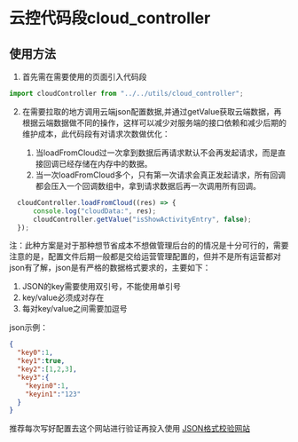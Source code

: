 # 云控代码段cloud_controller

## 使用方法

1. 首先需在需要使用的页面引入代码段
```js
import cloudController from "../../utils/cloud_controller";
```
2. 在需要拉取的地方调用云端json配置数据,并通过getValue获取云端数据，再根据云端数据做不同的操作，这样可以减少对服务端的接口依赖和减少后期的维护成本，此代码段有对请求次数做优化：

    1. 当loadFromCloud过一次拿到数据后再请求默认不会再发起请求，而是直接回调已经存储在内存中的数据。
    2. 当一次loadFromCloud多个，只有第一次请求会真正发起请求，所有回调都会压入一个回调数组中，拿到请求数据后再一次调用所有回调。
``` js
  cloudController.loadFromCloud((res) => {
      console.log("cloudData:", res);
      cloudController.getValue("isShowActivityEntry", false);
  });
```

注：此种方案是对于那种想节省成本不想做管理后台的的情况是十分可行的，需要注意的是，配置文件后期一般都是交给运营管理配置的，但并不是所有运营都对json有了解，json是有严格的数据格式要求的，主要如下：

1. JSON的key需要使用双引号，不能使用单引号
2. key/value必须成对存在
3. 每对key/value之间需要加逗号

json示例：
``` json
{
  "key0":1,
  "key1":true,
  "key2":[1,2,3],
  "key3":{
    "keyin0":1,
    "keyin1":"123"
  }
}
```

推荐每次写好配置去这个网站进行验证再投入使用
[JSON格式校验网站](https://www.json.cn/)

